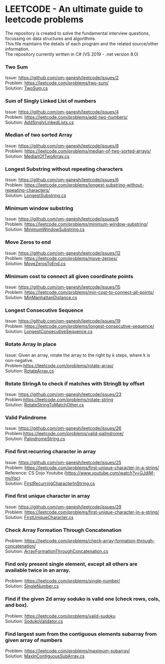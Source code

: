 # LEETCODE - An ultimate guide to leetcode problems
The repository is created to solve the fundamental interview questions, focussing on data structures and algorithms.  
This file maintains the details of each program and the related source/other information.  
The repository currently written in C#  (VS 2019 - .net version 8.0)   

### **Two Sum**  
Issue:  https://github.com/om-ganesh/leetcode/issues/2  
Problem: https://leetcode.com/problems/two-sum/  
Solution: [TwoSum.cs](consoleproject/TwoSum.cs)  

### **Sum of Singly Linked List of numbers**  
Issue:  https://github.com/om-ganesh/leetcode/issues/4  
Problem: https://leetcode.com/problems/add-two-numbers/  
Solution: [AddSinglyLinkedLists.cs](consoleproject/AddSinglyLinkedLists.cs)  

### **Median of two sorted Array**  
Issue:  https://github.com/om-ganesh/leetcode/issues/8  
Problem: https://leetcode.com/problems/median-of-two-sorted-arrays/   
Solution: [MedianOfTwoArray.cs](consoleproject/MedianOfTwoArray.cs)  

### **Longest Substring without repeating characters**  
Issue:  https://github.com/om-ganesh/leetcode/issues/6  
Problem: https://leetcode.com/problems/longest-substring-without-repeating-characters/   
Solution: [LongestSubstring.cs](consoleproject/LongestSubstring.cs)  

### **Minimum window substring**  
Issue:  https://github.com/om-ganesh/leetcode/issues/6  
Problem: https://leetcode.com/problems/minimum-window-substring/    
Solution: [MinimumWindowSubstring.cs](consoleproject/MinimumWindowSubstring.cs)  

### **Move Zeros to end**  
Issue:  https://github.com/om-ganesh/leetcode/issues/12  
Problem: https://leetcode.com/problems/move-zeroes/     
Solution: [MoveZerosToEnd.cs](consoleproject/MoveZerosToEnd.cs)  

### **Minimum cost to connect all given coordinate points**  
Issue:  https://github.com/om-ganesh/leetcode/issues/15  
Problem: https://leetcode.com/problems/min-cost-to-connect-all-points/     
Solution: [MinManhattanDistance.cs](consoleproject/MinManhattanDistance.cs)  

### **Longest Consecutive Sequence**  
Issue:  https://github.com/om-ganesh/leetcode/issues/19  
Problem: https://leetcode.com/problems/longest-consecutive-sequence/     
Solution: [LongestConsecutiveSequence.cs](consoleproject/LongestConsecutiveSequence.cs)  

### **Rotate Array In place**  
Issue: Given an array, rotate the array to the right by k steps, where k is non-negative.  
Problem:https://leetcode.com/problems/rotate-array/      
Solution: [RotateArray.cs](consoleproject/RotateArray.cs)  

### **Rotate StringA to check if matches with StringB by offset**  
Issue:  https://github.com/om-ganesh/leetcode/issues/23  
Problem:https://leetcode.com/problems/rotate-string       
Solution: [RotateStringToMatchOther.cs](consoleproject/RotateStringToMatchOther.cs)  

### **Valid Palindrome**  
Issue:  https://github.com/om-ganesh/leetcode/issues/26  
Problem:https://leetcode.com/problems/valid-palindrome/      
Solution: [PalindromeString.cs](consoleproject/PalindromeString.cs)       

### **Find first recurring character in array**  
Issue:  https://github.com/om-ganesh/leetcode/issues/25  
Problem: https://leetcode.com/problems/first-unique-character-in-a-string/  
Reference: CS Dojo Youtube (https://www.youtube.com/watch?v=GJdiM-muYqc)  
Solution: [FirstRecurringCharacterInString.cs](consoleproject/FirstRecurringCharacterInString.cs)  

### **Find first unique character in array**  
Issue:  https://github.com/om-ganesh/leetcode/issues/29  
Problem: https://leetcode.com/problems/first-unique-character-in-a-string/  
Solution: [FirstUniqueCharacter.cs](consoleproject/FirstUniqueCharacter.cs)  

### **Check Array Formation Through Concatenation**  
Problem: https://leetcode.com/problems/check-array-formation-through-concatenation/  
Solution: [ArrayFormationThroughConcatenation.cs](consoleproject/ArrayFormationThroughConcatenation.cs)  

### **Find only present single element, except all others are available twice in an array.**  
Problem: https://leetcode.com/problems/single-number/    
Solution: [SingleNumber.cs](consoleproject/SingleNumber.cs)  

### **Find if the given 2d array soduko is valid one (check rows, cols, and box).**  
Problem: https://leetcode.com/problems/valid-sudoku    
Solution: [SodukoValidator.cs](consoleproject/SodukoValidator.cs)  

### **Find largest sum from the contiguous elements subarray from given array of numbers**  
Problem: https://leetcode.com/problems/maximum-subarray/  
Solution: [MaxInContiguousSubArray.cs](consoleproject/MaxInContiguousSubArray.cs)  